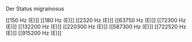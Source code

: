 Der Status migrainosus

[[150 Hz (E)]]
[[180 Hz (E)]]
[[2320 Hz (E)]]
[[63750 Hz (E)]]
[[72300 Hz (E)]]
[[132200 Hz (E)]]
[[220300 Hz (E)]]
[[587300 Hz (E)]]
[[722520 Hz (E)]]
[[915200 Hz (E)]]